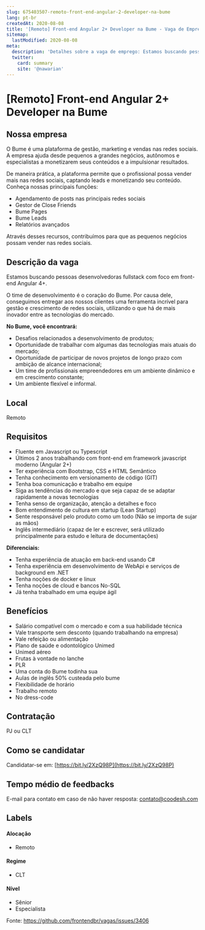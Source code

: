 ```yaml
---
slug: 675403507-remoto-front-end-angular-2-developer-na-bume
lang: pt-br
createdAt: 2020-08-08
title: '[Remoto] Front-end Angular 2+ Developer na Bume - Vaga de Emprego'
sitemap:
  lastModified: 2020-08-08
meta:
  description: 'Detalhes sobre a vaga de emprego: Estamos buscando pessoas desenvolvedoras fullstack com foco em front-end Angular 4+. O time de desenvolvimento é o coração do Bume. Por causa dele, conseguimos entregar aos nossos clientes uma ferramenta incrível para gestão e crescimento de redes sociais, utilizando o que há de mais inovador entre as tecnologias do mercado. **No Bume, você encontrará:** - Desafios relacionados a desenvolvimento de produtos; - Oportunidade de trabalhar com algumas das tecnologias mais atuais do mercado; - Oportunidade de participar de novos projetos de longo prazo com ambição de alcance internacional; - Um time de profissionais empreendedores em um ambiente dinâmico e em crescimento constante; - Um ambiente flexível e informal.'
  twitter:
    card: summary
    site: '@nawarian'
---
```


# [Remoto] Front-end Angular 2+ Developer na Bume

## Nossa empresa

O Bume é uma plataforma de gestão, marketing e vendas nas redes sociais. A empresa ajuda desde pequenos a grandes negócios, autônomos e especialistas a monetizarem seus conteúdos e a impulsionar resultados.

De maneira prática, a plataforma permite que o profissional possa vender mais nas redes sociais, captando leads e monetizando seu conteúdo. Conheça nossas principais funções:
- Agendamento de posts nas principais redes sociais
- Gestor de Close Friends
- Bume Pages
- Bume Leads
- Relatórios avançados

Através desses recursos, contribuímos para que as pequenos negócios possam vender nas redes sociais.

## Descrição da vaga

Estamos buscando pessoas desenvolvedoras fullstack com foco em front-end Angular 4+.

O time de desenvolvimento é o coração do Bume. Por causa dele, conseguimos entregar aos nossos clientes uma ferramenta incrível para gestão e crescimento de redes sociais, utilizando o que há de mais inovador entre as tecnologias do mercado.

**No Bume, você encontrará:**

- Desafios relacionados a desenvolvimento de produtos;
- Oportunidade de trabalhar com algumas das tecnologias mais atuais do mercado;
- Oportunidade de participar de novos projetos de longo prazo com ambição de alcance internacional;
- Um time de profissionais empreendedores em um ambiente dinâmico e em crescimento constante;
- Um ambiente flexível e informal.

## Local

Remoto

## Requisitos

- Fluente em Javascript ou Typescript
- Últimos 2 anos trabalhando com front-end em framework javascript moderno (Angular 2+)
- Ter experiência com Bootstrap, CSS e HTML Semântico
- Tenha conhecimento em versionamento de código (GIT)
- Tenha boa comunicação e trabalho em equipe
- Siga as tendências do mercado e que seja capaz de se adaptar rapidamente a novas tecnologias
- Tenha senso de organização, atenção a detalhes e foco
- Bom entendimento de cultura em startup (Lean Startup)
- Sente responsável pelo produto como um todo (Não se importa de sujar as mãos)
- Inglês intermediário (capaz de ler e escrever, será utilizado principalmente para estudo e leitura de documentações)

**Diferenciais:**

- Tenha experiência de atuação em back-end usando C#
- Tenha experiência em desenvolvimento de WebApi e serviços de background em .NET
- Tenha noções de docker e linux
- Tenha noções de cloud e bancos No-SQL
- Já tenha trabalhado em uma equipe ágil

## Benefícios

- Salário compatível com o mercado e com a sua habilidade técnica
- Vale transporte sem desconto (quando trabalhando na empresa)
- Vale refeição ou alimentação
- Plano de saúde e odontológico Unimed
- Unimed aéreo
- Frutas à vontade no lanche
- PLR
- Uma conta do Bume todinha sua
- Aulas de inglês 50% custeada pelo bume
- Flexibilidade de horário
- Trabalho remoto
- No dress-code

## Contratação

PJ ou CLT

## Como se candidatar

Candidatar-se em: [https://bit.ly/2XzQ98P](https://bit.ly/2XzQ98P)

## Tempo médio de feedbacks

E-mail para contato em caso de não haver resposta: contato@coodesh.com

## Labels

#### Alocação
- Remoto

#### Regime
- CLT

#### Nível
- Sênior
- Especialista




Fonte: https://github.com/frontendbr/vagas/issues/3406